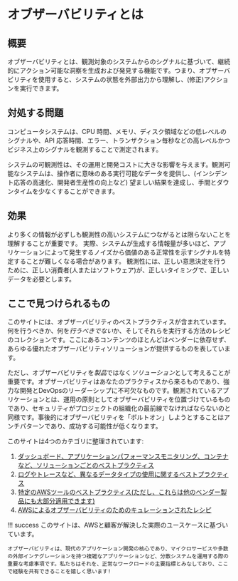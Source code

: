 # オブザーバビリティとは

## 概要

オブザーバビリティとは、観測対象のシステムからのシグナルに基づいて、継続的にアクション可能な洞察を生成および発見する機能です。つまり、オブザーバビリティを使用すると、システムの状態を外部出力から理解し、(修正)アクションを実行できます。

## 対処する問題

コンピュータシステムは、CPU 時間、メモリ、ディスク領域などの低レベルのシグナルや、API 応答時間、エラー、トランザクション毎秒などの高レベルかつビジネス上のシグナルを観測することで測定されます。

システムの可観測性は、その運用と開発コストに大きな影響を与えます。観測可能なシステムは、操作者に意味のある実行可能なデータを提供し、(インシデント応答の高速化、開発者生産性の向上など) 望ましい結果を達成し、手間とダウンタイムを少なくすることができます。

## 効果

より多くの情報が必ずしも観測性の高いシステムにつながるとは限らないことを理解することが重要です。
実際、システムが生成する情報量が多いほど、アプリケーションによって発生するノイズから価値のある正常性を示すシグナルを特定することが難しくなる場合があります。
観測性には、正しい意思決定を行うために、正しい消費者(人またはソフトウェア)が、正しいタイミングで、正しいデータを必要とします。

## ここで見つけられるもの

このサイトには、オブザーバビリティのベストプラクティスが含まれています。何を行うべきか、何を*行うべきでない*か、そしてそれらを実行する方法のレシピのコレクションです。ここにあるコンテンツのほとんどはベンダーに依存せず、あらゆる優れたオブザーバビリティソリューションが提供するものを表しています。 

ただし、オブザーバビリティを*製品*ではなく*ソリューション*として考えることが重要です。オブザーバビリティはあなたのプラクティスから来るものであり、強力な開発とDevOpsのリーダーシップに不可欠なものです。観測されているアプリケーションとは、運用の原則としてオブザーバビリティを位置づけているものであり、セキュリティがプロジェクトの組織化の最前線でなければならないのと同様です。事後的にオブザーバビリティを「ボルトオン」しようとすることはアンチパターンであり、成功する可能性が低くなります。

このサイトは4つのカテゴリに整理されています:

1. [ダッシュボード、アプリケーションパフォーマンスモニタリング、コンテナなど、ソリューションごとのベストプラクティス](https://aws-observability.github.io/observability-best-practices/guides/)
2. [ログやトレースなど、異なるデータタイプの使用に関するベストプラクティス](https://aws-observability.github.io/observability-best-practices/signals/logs/)
3. [特定のAWSツールのベストプラクティス(ただし、これらは他のベンダー製品にも大部分適用できます)](https://aws-observability.github.io/observability-best-practices/tools/cloudwatch_agent/)
4. [AWSによるオブザーバビリティのためのキュレーションされたレシピ](https://aws-observability.github.io/observability-best-practices/recipes/)

!!! success
	このサイトは、AWSと顧客が解決した実際のユースケースに基づいています。

	オブザーバビリティは、現代のアプリケーション開発の核心であり、マイクロサービスや多数の外部インテグレーションを持つ複雑なアプリケーションなど、分散システムを運用する際の重要な考慮事項です。私たちはそれを、正常なワークロードの主要指標とみなしており、ここで経験を共有できることを嬉しく思います!
